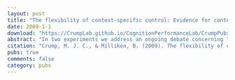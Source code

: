 ```yaml
---
layout: post
title: "The flexibility of context-specific control: Evidence for context-driven generalization of item-specific control settings"
date: 2009-1-1
download: "https://CrumpLab.github.io/CognitionPerformanceLab/CrumpPubs/Crump and Milliken - 2009.pdf"
abstract: "In two experiments we address an ongoing debate concerning the processes driving context-driven modulations to the Stroop effect (Crump, Gong, & Milliken, 2006). In particular, we demonstrate that context-driven processes can modulate the size of the Stroop effect for frequency-unbiased item types. We also clarify the role of item frequency in producing context-driven modulations to the Stroop effect. Taken together, our results provide unambiguous support for the claim that contex- tual processing can impart fast and flexible control over the operation of selective attention processes during online performance."
citation: "Crump, M. J. C., & Milliken, B. (2009). The flexibility of context-specific control: Evidence for context-driven generalization of item-specific control settings. Quarterly Journal of Experimental Psychology, 62, 1523-1532."
pubs: true
comments: false
category: pubs
---
```

